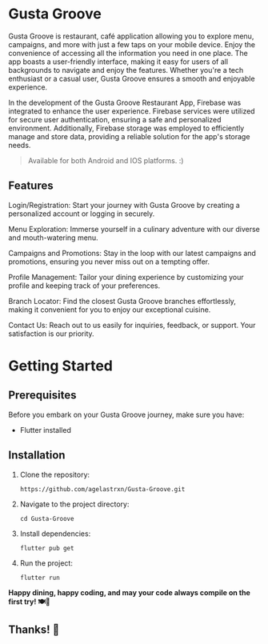 # Gusta Groove
Gusta Groove is restaurant, café application allowing you to explore menu, campaigns, and more with just a few taps on your mobile device. Enjoy the convenience of accessing all the information you need in one place. The app boasts a user-friendly interface, making it easy for users of all backgrounds to navigate and enjoy the features. Whether you're a tech enthusiast or a casual user, Gusta Groove ensures a smooth and enjoyable experience.

In the development of the Gusta Groove Restaurant App, Firebase was integrated to enhance the user experience. Firebase services were utilized for secure user authentication, ensuring a safe and personalized environment. Additionally, Firebase storage was employed to efficiently manage and store data, providing a reliable solution for the app's storage needs.

 > Available for both Android and IOS platforms. :)

## Features
Login/Registration: Start your journey with Gusta Groove by creating a personalized account or logging in securely.

Menu Exploration: Immerse yourself in a culinary adventure with our diverse and mouth-watering menu.

Campaigns and Promotions: Stay in the loop with our latest campaigns and promotions, ensuring you never miss out on a tempting offer.

Profile Management: Tailor your dining experience by customizing your profile and keeping track of your preferences.

Branch Locator: Find the closest Gusta Groove branches effortlessly, making it convenient for you to enjoy our exceptional cuisine.

Contact Us: Reach out to us easily for inquiries, feedback, or support. Your satisfaction is our priority.

# Getting Started

## Prerequisites
Before you embark on your Gusta Groove journey, make sure you have:
- Flutter installed

## Installation
  1. Clone the repository:
     ```
     https://github.com/agelastrxn/Gusta-Groove.git
     ```
  2. Navigate to the project directory:
     ```
     cd Gusta-Groove
     ```
  3. Install dependencies:
     ```
     flutter pub get
     ```
  4. Run the project:
     ```
     flutter run
     ```

**Happy dining, happy coding, and may your code always compile on the first try! 🍽️🚀**
## Thanks! 🤍















